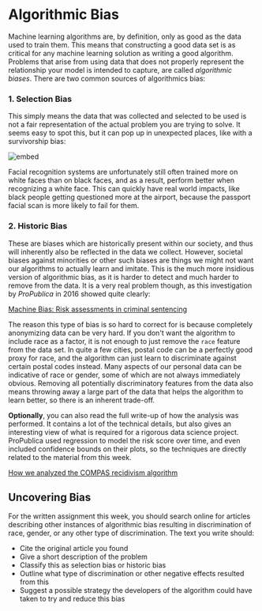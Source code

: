 # Algorithmic Bias

Machine learning algorithms are, by definition, only as good as the data used
to train them. This means that constructing a good data set is as critical
for any machine learning solution as writing a good algorithm. Problems that
arise from using data that does not properly represent the relationship your
model is intended to capture, are called *algorithmic biases*. There are two
common sources of algorithmics bias:

### 1. Selection Bias

This simply means the data that was collected and selected to be used is not a
fair representation of the actual problem you are trying to solve. It seems
easy to spot this, but it can pop up in unexpected places, like with a
survivorship bias:

![embed](https://www.youtube.com/embed/P9WFpVsRtQg)

Facial recognition systems are unfortunately still often trained more on white
faces than on black faces, and as a result, perform better when recognizing a
white face. This can quickly have real world impacts, like black people getting
questioned more at the airport, because the passport facial scan is more likely
to fail for them.

### 2. Historic Bias

These are biases which are historically present within our society, and thus
will inherently also be reflected in the data we collect. However, societal
biases against minorities or other such biases are things we might not want our
algorithms to actually learn and imitate. This is the much more insidious
version of algorithmic bias, as it is harder to detect and much harder to
remove from the data. It is a very real problem though, as this investigation
by *ProPublica* in 2016 showed quite clearly:

[Machine Bias: Risk assessments in criminal sentencing](https://www.propublica.org/article/machine-bias-risk-assessments-in-criminal-sentencing)

The reason this type of bias is so hard to correct for is because completely
anonymizing data can be very hard. If you don't want the algorithm to include
race as a factor, it is not enough to just remove the `race` feature from the
data set. In quite a few cities, postal code can be a perfectly good proxy
for race, and the algorithm can just learn to discriminate against certain
postal codes instead. Many aspects of our personal data can be indicative of
race or gender, some of which are not always immediately obvious. Removing all
potentially discriminatory features from the data also means throwing away a
large part of the data that helps the algorithm to learn better, so there is an
inherent trade-off.

**Optionally**, you can also read the full write-up of how the analysis was
performed. It contains a lot of the technical details, but also gives an
interesting view of what is required for a rigorous data science project.
ProPublica used regression to model the risk score over time, and even included
confidence bounds on their plots, so the techniques are directly related to the
material from this week.

[How we analyzed the COMPAS recidivism algorithm](https://www.propublica.org/article/how-we-analyzed-the-compas-recidivism-algorithm)

## Uncovering Bias

For the written assignment this week, you should search online for articles
describing other instances of algorithmic bias resulting in discrimination of
race, gender, or any other type of discrimination. The text you write should:

* Cite the original article you found
* Give a short description of the problem
* Classify this as selection bias or historic bias
* Outline what type of discrimination or other negative effects resulted from
this
* Suggest a possible strategy the developers of the algorithm could have taken
to try and reduce this bias

